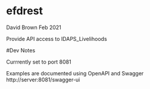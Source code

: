 # efdrest

David Brown
Feb 2021

Provide API access to IDAPS_Livelihoods 

#Dev Notes

Currrently set to port 8081

Examples are documented using OpenAPI and Swagger http://server:8081/swagger-ui